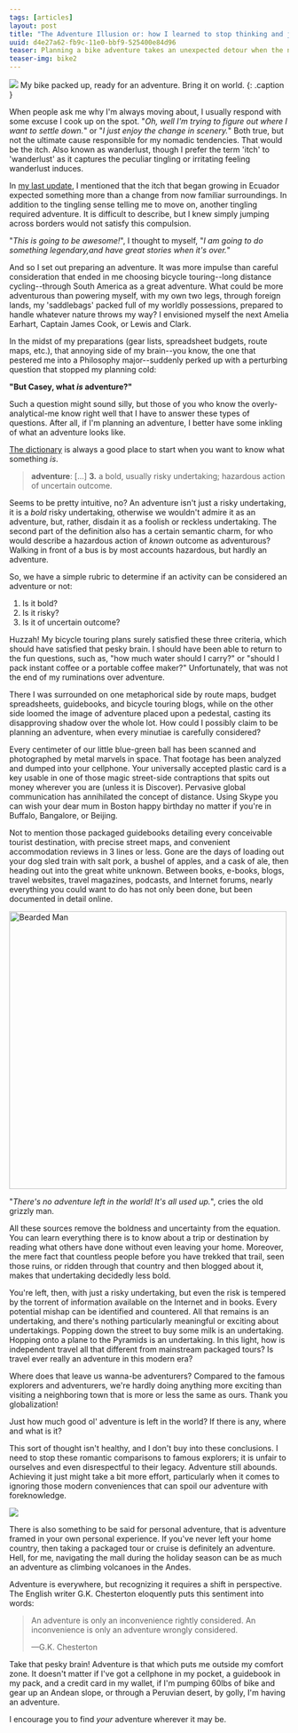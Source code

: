 ```yaml
---
tags: [articles]
layout: post
title: "The Adventure Illusion or: how I learned to stop thinking and just ride a bike"
uuid: d4e27a62-fb9c-11e0-bbf9-525400e84d96
teaser: Planning a bike adventure takes an unexpected detour when the nature of adventure is suddenly called into question. What is adventure? Is there any left to be had? Now with 100% more Calvin & Hobbes!
teaser-img: bike2
---
```


[![](http://photos.elusivetruth.net/USA/First-Bike-Tour/i-VBDPMRd/0/M/6261287261bf8e030261o-M.jpg)](http://photos.elusivetruth.net/USA/First-Bike-Tour/25087660_2LRWDS)
My bike packed up, ready for an adventure. Bring it on world.
{: .caption }

When people ask me why I'm always moving about, I usually respond with some excuse I cook up on the spot. "*Oh, well I'm trying to figure out where I want to settle down.*" or "*I just enjoy the change in scenery.*" Both true, but not the ultimate cause responsible for my nomadic tendencies. That would be the itch. Also known as wanderlust, though I prefer the term 'itch' to 'wanderlust' as it captures the peculiar tingling or irritating feeling wanderlust induces.

In <a href="/2011/10/16/...and-we%27re-back.html" title="...and we're back!">my last update</a>, I mentioned that the itch that began growing in Ecuador expected something more than a change from now familiar surroundings. In addition to the tingling sense telling me to move on, another tingling required adventure. It is difficult to describe, but I knew simply jumping across borders would not satisfy this compulsion.

"*This is going to be awesome!*", I thought to myself, "*I am going to do something legendary,and have great stories when it's over.*"

And so I set out preparing an adventure. It was more impulse than careful consideration that ended in me choosing bicycle touring--long distance cycling--through South America as a great adventure. What could be more adventurous than powering myself, with my own two legs, through foreign lands, my 'saddlebags' packed full of my worldly possessions, prepared to handle whatever nature throws my way? I envisioned myself the next Amelia Earhart, Captain James Cook, or Lewis and Clark.

In the midst of my preparations (gear lists, spreadsheet budgets, route maps, etc.), that annoying side of my brain--you know, the one that pestered me into a Philosophy major--suddenly perked up with a perturbing question that stopped my planning cold:

**"But Casey, what *is* adventure?"**

Such a question might sound silly, but those of you who know the overly-analytical-me know right well that I have to answer these types of questions. After all, if I'm planning an adventure, I better have some inkling of what an adventure looks like. 

<a href="http://dictionary.reference.com/browse/adventure" title="Adventure - Dictionary.com">The dictionary</a> is always a good place to start when you want to know what something *is*. 

<blockquote><strong>adventure</strong>: [...] <strong>3.</strong> a bold, usually risky undertaking; hazardous action of uncertain outcome.</blockquote>

Seems to be pretty intuitive, no? An adventure isn't just a risky undertaking, it is a *bold* risky undertaking, otherwise we wouldn't admire it as an adventure, but, rather, disdain it as a foolish or reckless undertaking. The second part of the definition also has a certain semantic charm, for who would describe a hazardous action of *known* outcome as adventurous? Walking in front of a bus is by most accounts hazardous, but hardly an adventure.

So, we have a simple rubric to determine if an activity can be considered an adventure or not: 

1. Is it bold?
2. Is it risky?
3. Is it of uncertain outcome?

Huzzah! My bicycle touring plans surely satisfied these three criteria, which should have satisfied that pesky brain. I should have been able to return to the fun questions, such as, "how much water should I carry?" or "should I pack instant coffee or a portable coffee maker?" Unfortunately, that was not the end of my ruminations over adventure. 

There I was surrounded on one metaphorical side by route maps, budget spreadsheets, guidebooks, and bicycle touring blogs, while on the other side loomed the image of adventure placed upon a pedestal, casting its disapproving shadow over the whole lot. How could I possibly claim to be planning an adventure, when every minutiae is carefully considered? 

Every centimeter of our little blue-green ball has been scanned and photographed by metal marvels in space. That footage has been analyzed and dumped into your cellphone. Your universally accepted plastic card is a key usable in one of those magic street-side contraptions that spits out money wherever you are (unless it is Discover). Pervasive global communication has annihilated the concept of distance. Using Skype you can wish your dear mum in Boston happy birthday no matter if you're in Buffalo, Bangalore, or Beijing.

Not to mention those packaged guidebooks detailing every conceivable tourist destination, with precise street maps, and convenient accommodation reviews in 3 lines or less. Gone are the days of loading out your dog sled train with salt pork, a bushel of apples, and a cask of ale, then heading out into the great white unknown. Between books, e-books, blogs, travel websites, travel magazines, podcasts, and Internet forums, nearly everything you could want to do has not only been done, but been documented in detail online.

<div class="caption">
<a href="http://www.flickr.com/photos/whatsteviesees/5197141917/" title="Bearded Man by Stevie Benintende, on Flickr"><img src="http://farm5.static.flickr.com/4084/5197141917_f2cc0c1b5f.jpg" width="500" alt="Bearded Man"></a>
<p>"<em>There's no adventure left in the world! It's all used up.</em>", cries the old grizzly man.</p>
</div>

All these sources remove the boldness and uncertainty from the equation. You can learn everything there is to know about a trip or destination by reading what others have done without even leaving your home. Moreover, the mere fact that countless people before you have trekked that trail, seen those ruins, or ridden through that country and then blogged about it, makes that undertaking decidedly less bold.

You're left, then, with just a risky undertaking, but even the risk is tempered by the torrent of information available on the Internet and in books. Every potential mishap can be identified and countered. All that remains is an undertaking, and there's nothing particularly meaningful or exciting about undertakings. Popping down the street to buy some milk is an undertaking. Hopping onto a plane to the Pyramids is an undertaking. In this light, how is independent travel all that different from mainstream packaged tours? Is travel ever really an adventure in this modern era?

Where does that leave us wanna-be adventurers? Compared to the famous explorers and adventurers, we're hardly doing anything more exciting than visiting a neighboring town that is more or less the same as ours. Thank you globalization!

Just how much good ol' adventure is left in the world? If there is any, where and what is it?

This sort of thought isn't healthy, and I don't buy into these conclusions. I need to stop these romantic comparisons to famous explorers; it is unfair to ourselves and even disrespectful to their legacy. Adventure still abounds. Achieving it just might take a bit more effort, particularly when it comes to ignoring those modern conveniences that can spoil our adventure with foreknowledge.

<a href="http://www.gocomics.com/calvinandhobbes/1989/01/26" title="Calvin and Hobbes by Bill Watterson"><img src="http://i.imgur.com/aAUqP.gif" /></a>

There is also something to be said for personal adventure, that is adventure framed in your own personal experience. If you've never left your home country, then taking a packaged tour or cruise is definitely an adventure. Hell, for me, navigating the mall during the holiday season can be as much an adventure as climbing volcanoes in the Andes.

Adventure is everywhere, but recognizing it requires a shift in perspective. The English writer G.K. Chesterton eloquently puts this sentiment into words: 

<blockquote><p>An adventure is only an inconvenience rightly considered. An inconvenience is only an adventure wrongly considered.</p><p>&#8212;G.K. Chesterton</p></blockquote>

Take that pesky brain! Adventure is that which puts me outside my comfort zone. It doesn't matter if I've got a cellphone in my pocket, a guidebook in my pack, and a credit card in my wallet, if I'm pumping 60lbs of bike and gear up an Andean slope, or through a Peruvian desert, by golly, I'm having an adventure.

I encourage you to find *your* adventure wherever it may be.
